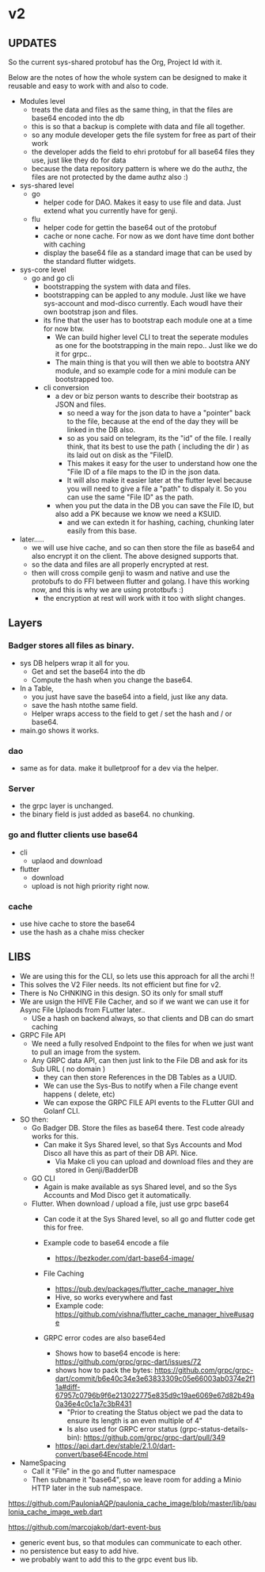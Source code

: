 # v2


## UPDATES

So the current sys-shared protobuf has the Org, Project Id with it.

Below are the notes of how the whole system can be designed to make it reusable and easy to work with and also to code.

- Modules level
	- treats the data and files as the same thing, in that the files are base64 encoded into the db
	- this is so that a backup is complete with data and file all together.
	- so any module developer gets the file system for free as part of their work
	- the developer adds the field to ehri protobuf for all base64 files they use, just like they do for data
	- because the data repository pattern is where we do the authz, the files are not protected by the dame authz also :)
- sys-shared level
	- go
		- helper code for DAO. Makes it easy to use file and data. Just extend what you currently have for genji.
	- flu
		- helper code for gettin the base64 out of the protobuf
		- cache or none cache. For now as we dont have time dont bother with caching
		- display the base64 file as a standard image that can be used by the standard flutter widgets.
- sys-core level
	- go and go cli
		- bootstrapping the system with data and files.
		- bootstrapping can be appled to any module. Just like we have sys-account and mod-disco currently. Each woudl have their own bootstrap json and files.
		- its fine that the user has to bootstrap each module one at a time for now btw. 
			- We can build higher level CLI to treat the seperate modules as one for the bootstrapping in the main repo.. Just like we do it for grpc..
			- The main thing is that you will then we able to bootstra ANY module, and so example code for a mini module can be bootstrapped too.
		- cli conversion
			- a dev or biz person wants to describe their bootstrap as JSON and files.
				- so need a way for the json data to have a "pointer" back to the file, because at the end of the day they will be linked in the DB also.
				- so as you said on telegram, its the "id" of the file. I really think, that its best to use the path ( including the dir ) as its laid out on disk as the "FileID.
				- This makes it easy for the user to understand how one the "File ID of a file maps to the ID in the json data.
				- It will also make it easier later at the flutter level because you will need to give a file a "path" to dispaly it. So you can use the same "File ID" as the path.
			- when you put the data in the DB you can save the File ID, but also add a PK because we know we need a KSUID.
				- and we can extedn it for hashing, caching, chunking later easily from this base.
- later.....
	- we will use hive cache, and so can then store the file as base64 and also encrypt it on the client. The above designed supports that.
	- so the data and files are all properly encrypted at rest.
	- then will cross compile genji to wasm and native and use the protobufs to do FFI between flutter and golang. I have this working now, and this is why we are using prototbufs :)
		- the encryption at rest will work with it too with slight changes. 

## Layers

### Badger stores all files as binary.

- sys DB helpers wrap it all for you.
	- Get and set the base64 into the db
	- Compute the hash when you change the base64.
- In a Table, 
	- you just have save the base64 into a field, just like any data.
	- save the hash ntothe same field.
	- Helper wraps access to the field to get / set the hash and / or base64.
- main.go shows it works.

### dao

- same as for data. make it bulletproof for a dev via the helper.


### Server

- the grpc layer is unchanged.
- the binary field is just added as base64. no chunking.


### go and flutter clients use base64

- cli
	- uplaod and download
- flutter
	- download
	- upload is not high priority right now.

### cache

- use hive cache to store the base64
- use the hash as a chahe miss checker

## LIBS

- We are using this for the CLI, so lets use this approach for all the archi !!
- This solves the V2 Filer needs. Its not efficient but fine for v2.
- There is No CHNKING in this design. SO its only for small stuff
- We are usign the HIVE File Cacher, and so if we want we can use it for Async File Uplaods from FLutter later..
	- USe a hash on backend always, so that clients and DB can do smart caching
- GRPC File API
	- We need a fully resolved Endpoint to the files for when we just want to pull an image from the system.
	- Any GRPC data API, can then just link to the File DB and ask for its Sub URL ( no domain )
		- they can then store References in the DB Tables as a UUID.
		- We can use the Sys-Bus to notify when a File change event happens ( delete, etc)
		- We can expose the GRPC FILE API events to the FLutter GUI and Golanf CLI.
- SO then:
	- Go Badger DB. Store the files as base64 there. Test code already works for this.
		- Can make it Sys Shared level, so that Sys Accounts and Mod Disco all have this as part of their DB API. Nice.
			- Via Make cli you can upload and download files and they are stored in Genji/BadderDB
	- GO CLI
		- Again is make available as sys Shared level, and so the Sys Accounts and Mod Disco get it automatically.
	- Flutter. When download / upload a file, just use grpc base64
		- Can code it at the Sys Shared level, so all go and flutter code get this for free.
		- Example code to base64 encode a file
			- https://bezkoder.com/dart-base64-image/
		- File Caching
			- https://pub.dev/packages/flutter_cache_manager_hive
			- Hive, so works everywhere and fast 
			- Example code: https://github.com/vishna/flutter_cache_manager_hive#usage
	
		- GRPC error codes are also base64ed
			- Shows how to base64 encode is here: https://github.com/grpc/grpc-dart/issues/72
			- shows how to pack the bytes: https://github.com/grpc/grpc-dart/commit/b6e40c34e3e63833309c05e66003ab0374e2f11a#diff-67957c0796b9f6e213022775e835d9c19ae6069e67d82b49a0a36e4c0c1a7c3bR431
				- "Prior to creating the Status object we pad the data to ensure its length is an even multiple of 4"
				- Is also used for GRPC error status (grpc-status-details-bin): https://github.com/grpc/grpc-dart/pull/349
			- https://api.dart.dev/stable/2.1.0/dart-convert/base64Encode.html
- NameSpacing
	- Call it "File" in the go and flutter namespace
	- Then subname it "base64", so we leave room for adding a Minio HTTP later in the sub namespace.


https://github.com/PauloniaAQP/paulonia_cache_image/blob/master/lib/paulonia_cache_image_web.dart


https://github.com/marcojakob/dart-event-bus
- generic event bus, so that modules can communicate to each other.
- no persistence but easy to add hive.
- we probably want to add this to the grpc event bus lib.